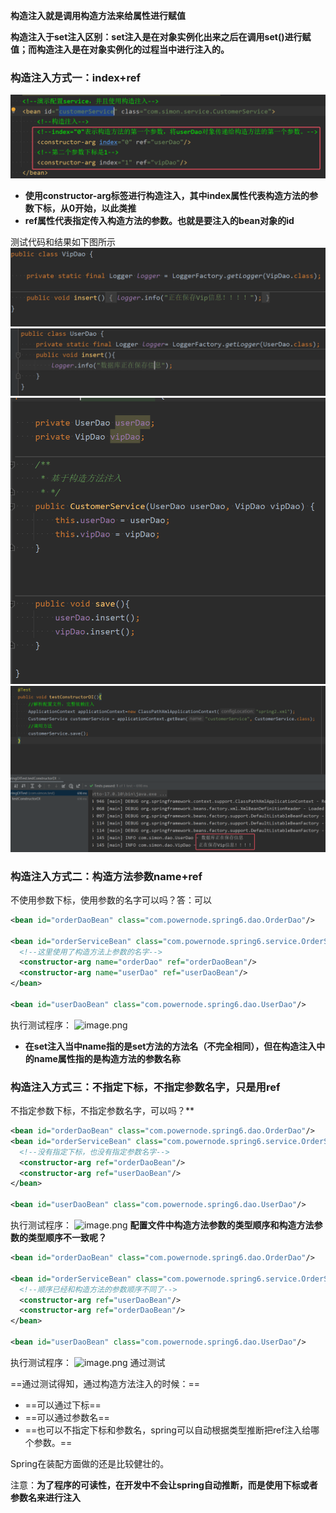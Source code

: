 **构造注入就是调用构造方法来给属性进行赋值**

**构造注入于set注入区别：set注入是在对象实例化出来之后在调用set()进行赋值；而构造注入是在对象实例化的过程当中进行注入的。**
### 构造注入方式一：index+ref
![](assets/03构造注入/file-20250723191704426.png)
* **使用constructor-arg标签进行构造注入，其中index属性代表构造方法的参数下标，从0开始，以此类推**
* **ref属性代表指定传入构造方法的参数。也就是要注入的bean对象的id**

测试代码和结果如下图所示  
![](assets/03构造注入/file-20250723191744700.png)
![](assets/03构造注入/file-20250723191735786.png)
![](assets/03构造注入/file-20250723191454655.png)
![](assets/03构造注入/file-20250723191440802.png)


### 构造注入方式二：构造方法参数name+ref
不使用参数下标，使用参数的名字可以吗？答：可以
```xml
<bean id="orderDaoBean" class="com.powernode.spring6.dao.OrderDao"/>

<bean id="orderServiceBean" class="com.powernode.spring6.service.OrderService">
  <!--这里使用了构造方法上参数的名字-->
  <constructor-arg name="orderDao" ref="orderDaoBean"/>
  <constructor-arg name="userDao" ref="userDaoBean"/>
</bean>

<bean id="userDaoBean" class="com.powernode.spring6.dao.UserDao"/>
```
执行测试程序：
![image.png](https://cdn.nlark.com/yuque/0/2022/png/21376908/1664348053136-ecd18e6d-af92-416b-9c60-8025d929c202.png#averageHue=%23857157&clientId=ucf23e57c-c6c2-4&from=paste&height=134&id=u5a706579&originHeight=134&originWidth=458&originalType=binary&ratio=1&rotation=0&showTitle=false&size=11463&status=done&style=shadow&taskId=u90d481e3-1128-4c27-bd20-4daad0a8daa&title=&width=458)
* **在set注入当中name指的是set方法的方法名（不完全相同），但在构造注入中的name属性指的是构造方法的参数名称**

### 构造注入方式三：不指定下标，不指定参数名字，只是用ref
不指定参数下标，不指定参数名字，可以吗？**
```xml
<bean id="orderDaoBean" class="com.powernode.spring6.dao.OrderDao"/>
<bean id="orderServiceBean" class="com.powernode.spring6.service.OrderService">
  <!--没有指定下标，也没有指定参数名字-->
  <constructor-arg ref="orderDaoBean"/>
  <constructor-arg ref="userDaoBean"/>
</bean>

<bean id="userDaoBean" class="com.powernode.spring6.dao.UserDao"/>
```
执行测试程序：
![image.png](https://cdn.nlark.com/yuque/0/2022/png/21376908/1664348190304-b4da661d-2fa7-4acb-8d32-b60b0112113e.png#averageHue=%23333231&clientId=ucf23e57c-c6c2-4&from=paste&height=135&id=u22deaf17&originHeight=135&originWidth=332&originalType=binary&ratio=1&rotation=0&showTitle=false&size=10811&status=done&style=shadow&taskId=uf688418d-658c-474d-9ebc-5ab1e35d18a&title=&width=332)
**配置文件中构造方法参数的类型顺序和构造方法参数的类型顺序不一致呢？**
```xml
<bean id="orderDaoBean" class="com.powernode.spring6.dao.OrderDao"/>

<bean id="orderServiceBean" class="com.powernode.spring6.service.OrderService">
  <!--顺序已经和构造方法的参数顺序不同了-->
  <constructor-arg ref="userDaoBean"/>
  <constructor-arg ref="orderDaoBean"/>
</bean>

<bean id="userDaoBean" class="com.powernode.spring6.dao.UserDao"/>
```
执行测试程序：
![image.png](https://cdn.nlark.com/yuque/0/2022/png/21376908/1664348350392-94e354b2-143e-4ebf-8af3-23e957d6a434.png#averageHue=%23333231&clientId=ucf23e57c-c6c2-4&from=paste&height=125&id=u305e2b69&originHeight=125&originWidth=469&originalType=binary&ratio=1&rotation=0&showTitle=false&size=11676&status=done&style=shadow&taskId=ub6a718b8-e951-40c3-aa71-0b206eeca56&title=&width=469)
通过测试


==通过测试得知，通过构造方法注入的时候：==
- ==可以通过下标==
- ==可以通过参数名==
- ==也可以不指定下标和参数名，spring可以自动根据类型推断把ref注入给哪个参数。==

Spring在装配方面做的还是比较健壮的。

注意：**为了程序的可读性，在开发中不会让spring自动推断，而是使用下标或者参数名来进行注入**